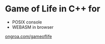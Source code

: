 # Game of Life in C++ for
* POSIX console
* WEBASM in browser


[ongroa.com/gameoflife](http://ongroa.com/gameoflife)
